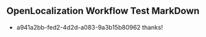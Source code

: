 ## OpenLocalization Workflow Test MarkDown
* a941a2bb-fed2-4d2d-a083-9a3b15b80962 thanks!

<!--HONumber=Nov16_HO1-->


